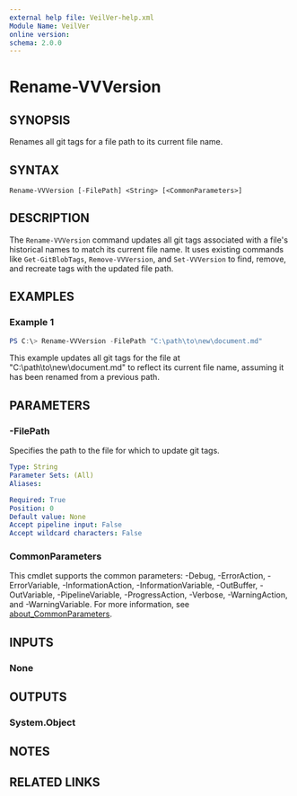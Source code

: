 ```yaml
---
external help file: VeilVer-help.xml
Module Name: VeilVer
online version:
schema: 2.0.0
---
```


# Rename-VVVersion

## SYNOPSIS

Renames all git tags for a file path to its current file name.

## SYNTAX

```
Rename-VVVersion [-FilePath] <String> [<CommonParameters>]
```

## DESCRIPTION

The `Rename-VVVersion` command updates all git tags associated with a file's historical names to match its current file name. It uses existing commands like `Get-GitBlobTags`, `Remove-VVVersion`, and `Set-VVVersion` to find, remove, and recreate tags with the updated file path.

## EXAMPLES

### Example 1
```powershell
PS C:\> Rename-VVVersion -FilePath "C:\path\to\new\document.md"
```

This example updates all git tags for the file at "C:\path\to\new\document.md" to reflect its current file name, assuming it has been renamed from a previous path.

## PARAMETERS

### -FilePath

Specifies the path to the file for which to update git tags.

```yaml
Type: String
Parameter Sets: (All)
Aliases:

Required: True
Position: 0
Default value: None
Accept pipeline input: False
Accept wildcard characters: False
```

### CommonParameters
This cmdlet supports the common parameters: -Debug, -ErrorAction, -ErrorVariable, -InformationAction, -InformationVariable, -OutBuffer, -OutVariable, -PipelineVariable, -ProgressAction, -Verbose, -WarningAction, and -WarningVariable. For more information, see [about_CommonParameters](http://go.microsoft.com/fwlink/?LinkID=113216).

## INPUTS

### None
## OUTPUTS

### System.Object
## NOTES

## RELATED LINKS
